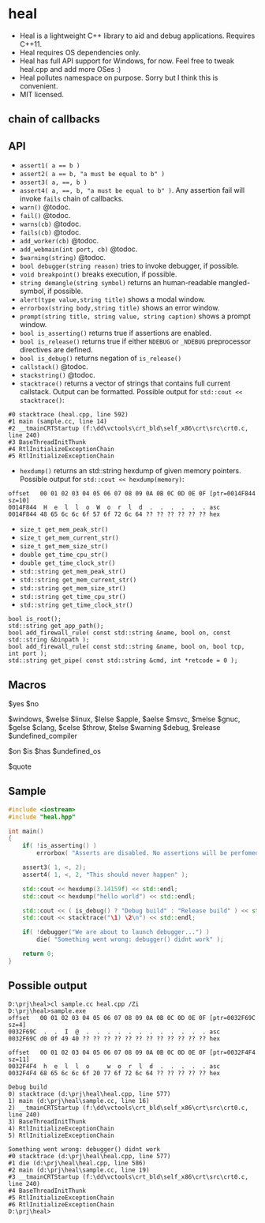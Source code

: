 heal
====

- Heal is a lightweight C++ library to aid and debug applications. Requires C++11.
- Heal requires OS dependencies only.
- Heal has full API support for Windows, for now. Feel free to tweak heal.cpp and add more OSes :)
- Heal pollutes namespace on purpose. Sorry but I think this is convenient.
- MIT licensed.

chain of callbacks
------------------

API
---
- `assert1( a == b )`
- `assert2( a == b, "a must be equal to b" )`
- `assert3( a, ==, b )`
- `assert4( a, ==, b, "a must be equal to b" )`. Any assertion fail will invoke `fails` chain of callbacks.
- `warn()` @todoc.
- `fail()` @todoc.
- `warns(cb)` @todoc.
- `fails(cb)` @todoc.
- `add_worker(cb)` @todoc.
- `add_webmain(int port, cb)` @todoc.
- `$warning(string)` @todoc.
- `bool debugger(string reason)` tries to invoke debugger, if possible.
- `void breakpoint()` breaks execution, if possible.
- `string demangle(string symbol)` returns an human-readable mangled-symbol, if possible.
- `alert(type value,string title)` shows a modal window.
- `errorbox(string body,string title)` shows an error window.
- `prompt(string title, string value, string caption)` shows a prompt window.
- `bool is_asserting()` returns true if assertions are enabled.
- `bool is_release()` returns true if either `NDEBUG` or `_NDEBUG` preprocessor directives are defined.
- `bool is_debug()` returns negation of `is_release()`
- `callstack()` @todoc.
- `stackstring()` @todoc.
- `stacktrace()` returns a vector of strings that contains full current callstack. Output can be formatted. Possible output for `std::cout << stacktrace()`:
```
#0 stacktrace (heal.cpp, line 592)
#1 main (sample.cc, line 14)
#2 __tmainCRTStartup (f:\dd\vctools\crt_bld\self_x86\crt\src\crt0.c, line 240)
#3 BaseThreadInitThunk
#4 RtlInitializeExceptionChain
#5 RtlInitializeExceptionChain
```
- `hexdump()` returns an std::string hexdump of given memory pointers. Possible output for `std::cout << hexdump(memory)`:
```
offset   00 01 02 03 04 05 06 07 08 09 0A 0B 0C 0D 0E 0F [ptr=0014F844 sz=10]
0014F844  H  e  l  l  o  W  o  r  l  d  .  .  .  .  .  . asc
0014F844 48 65 6c 6c 6f 57 6f 72 6c 64 ?? ?? ?? ?? ?? ?? hex
```

- `size_t get_mem_peak_str()`
- `size_t get_mem_current_str()`
- `size_t get_mem_size_str()`
- `double get_time_cpu_str()`
- `double get_time_clock_str()`
- `std::string get_mem_peak_str()`
- `std::string get_mem_current_str()`
- `std::string get_mem_size_str()`
- `std::string get_time_cpu_str()`
- `std::string get_time_clock_str()`

```
bool is_root();
std::string get_app_path();
bool add_firewall_rule( const std::string &name, bool on, const std::string &binpath );
bool add_firewall_rule( const std::string &name, bool on, bool tcp, int port );
std::string get_pipe( const std::string &cmd, int *retcode = 0 );
```

Macros
------

$yes
$no

$windows, $welse
$linux, $lelse
$apple, $aelse
$msvc, $melse
$gnuc, $gelse
$clang, $celse
$throw, $telse
$warning
$debug, $release
$undefined_compiler

$on
$is
$has
$undefined_os

$quote

Sample
------
```c++
#include <iostream>
#include "heal.hpp"

int main()
{
    if( !is_asserting() )
        errorbox( "Asserts are disabled. No assertions will be perfomed" );

    assert3( 1, <, 2);
    assert4( 1, <, 2, "This should never happen" );

    std::cout << hexdump(3.14159f) << std::endl;
    std::cout << hexdump("hello world") << std::endl;

    std::cout << ( is_debug() ? "Debug build" : "Release build" ) << std::endl;
    std::cout << stacktrace("\1) \2\n") << std::endl;

    if( !debugger("We are about to launch debugger...") )
        die( "Something went wrong: debugger() didnt work" );

    return 0;
}
```

Possible output
---------------
```
D:\prj\heal>cl sample.cc heal.cpp /Zi
D:\prj\heal>sample.exe
offset   00 01 02 03 04 05 06 07 08 09 0A 0B 0C 0D 0E 0F [ptr=0032F69C sz=4]
0032F69C  .  .  I  @  .  .  .  .  .  .  .  .  .  .  .  . asc
0032F69C d0 0f 49 40 ?? ?? ?? ?? ?? ?? ?? ?? ?? ?? ?? ?? hex

offset   00 01 02 03 04 05 06 07 08 09 0A 0B 0C 0D 0E 0F [ptr=0032F4F4 sz=11]
0032F4F4  h  e  l  l  o     w  o  r  l  d  .  .  .  .  . asc
0032F4F4 68 65 6c 6c 6f 20 77 6f 72 6c 64 ?? ?? ?? ?? ?? hex

Debug build
0) stacktrace (d:\prj\heal\heal.cpp, line 577)
1) main (d:\prj\heal\sample.cc, line 16)
2) __tmainCRTStartup (f:\dd\vctools\crt_bld\self_x86\crt\src\crt0.c, line 240)
3) BaseThreadInitThunk
4) RtlInitializeExceptionChain
5) RtlInitializeExceptionChain

Something went wrong: debugger() didnt work
#0 stacktrace (d:\prj\heal\heal.cpp, line 577)
#1 die (d:\prj\heal\heal.cpp, line 586)
#2 main (d:\prj\heal\sample.cc, line 19)
#3 __tmainCRTStartup (f:\dd\vctools\crt_bld\self_x86\crt\src\crt0.c, line 240)
#4 BaseThreadInitThunk
#5 RtlInitializeExceptionChain
#6 RtlInitializeExceptionChain
D:\prj\heal>
```
